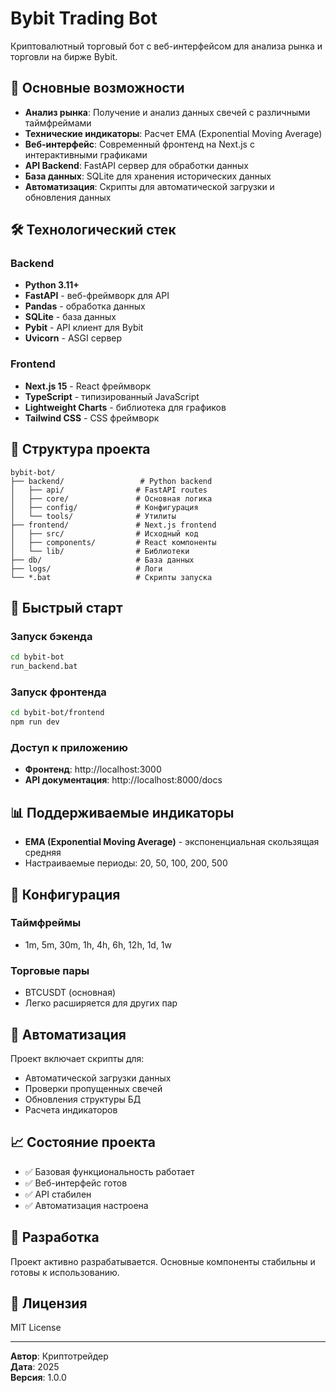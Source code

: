 # Bybit Trading Bot

Криптовалютный торговый бот с веб-интерфейсом для анализа рынка и торговли на бирже Bybit.

## 🚀 Основные возможности

- **Анализ рынка**: Получение и анализ данных свечей с различными таймфреймами
- **Технические индикаторы**: Расчет EMA (Exponential Moving Average) 
- **Веб-интерфейс**: Современный фронтенд на Next.js с интерактивными графиками
- **API Backend**: FastAPI сервер для обработки данных
- **База данных**: SQLite для хранения исторических данных
- **Автоматизация**: Скрипты для автоматической загрузки и обновления данных

## 🛠️ Технологический стек

### Backend
- **Python 3.11+**
- **FastAPI** - веб-фреймворк для API
- **Pandas** - обработка данных
- **SQLite** - база данных
- **Pybit** - API клиент для Bybit
- **Uvicorn** - ASGI сервер

### Frontend
- **Next.js 15** - React фреймворк
- **TypeScript** - типизированный JavaScript
- **Lightweight Charts** - библиотека для графиков
- **Tailwind CSS** - CSS фреймворк

## 📁 Структура проекта

```
bybit-bot/
├── backend/                 # Python backend
│   ├── api/                # FastAPI routes
│   ├── core/               # Основная логика
│   ├── config/             # Конфигурация
│   └── tools/              # Утилиты
├── frontend/               # Next.js frontend
│   ├── src/                # Исходный код
│   ├── components/         # React компоненты
│   └── lib/                # Библиотеки
├── db/                     # База данных
├── logs/                   # Логи
└── *.bat                   # Скрипты запуска
```

## 🚀 Быстрый старт

### Запуск бэкенда
```bash
cd bybit-bot
run_backend.bat
```

### Запуск фронтенда
```bash
cd bybit-bot/frontend
npm run dev
```

### Доступ к приложению
- **Фронтенд**: http://localhost:3000
- **API документация**: http://localhost:8000/docs

## 📊 Поддерживаемые индикаторы

- **EMA (Exponential Moving Average)** - экспоненциальная скользящая средняя
- Настраиваемые периоды: 20, 50, 100, 200, 500

## 🔧 Конфигурация

### Таймфреймы
- 1m, 5m, 30m, 1h, 4h, 6h, 12h, 1d, 1w

### Торговые пары
- BTCUSDT (основная)
- Легко расширяется для других пар

## 🔄 Автоматизация

Проект включает скрипты для:
- Автоматической загрузки данных
- Проверки пропущенных свечей
- Обновления структуры БД
- Расчета индикаторов

## 📈 Состояние проекта

- ✅ Базовая функциональность работает
- ✅ Веб-интерфейс готов
- ✅ API стабилен
- ✅ Автоматизация настроена

## 🤝 Разработка

Проект активно разрабатывается. Основные компоненты стабильны и готовы к использованию.

## 📝 Лицензия

MIT License

---

**Автор**: Криптотрейдер  
**Дата**: 2025  
**Версия**: 1.0.0 